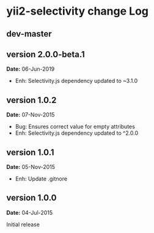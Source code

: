 yii2-selectivity change Log
===========================

dev-master
----------

version 2.0.0-beta.1
-------------
**Date:** 06-Jun-2019

- Enh: Selectivity.js dependency updated to ~3.1.0


version 1.0.2
-------------
**Date:** 07-Nov-2015

- Bug: Ensures correct value for empty attributes
- Enh: Selectivity.js dependency updated to ^2.0.0


version 1.0.1
-------------
**Date:** 05-Nov-2015

- Enh: Update .gitnore


version 1.0.0
-------------
**Date:** 04-Jul-2015

Initial release
